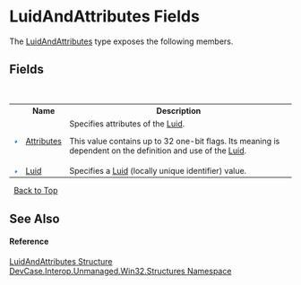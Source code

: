# LuidAndAttributes Fields
 

The <a href="T_DevCase_Interop_Unmanaged_Win32_Structures_LuidAndAttributes">LuidAndAttributes</a> type exposes the following members.


## Fields
&nbsp;<table><tr><th></th><th>Name</th><th>Description</th></tr><tr><td>![Public field](media/pubfield.gif "Public field")</td><td><a href="F_DevCase_Interop_Unmanaged_Win32_Structures_LuidAndAttributes_Attributes">Attributes</a></td><td>
Specifies attributes of the <a href="F_DevCase_Interop_Unmanaged_Win32_Structures_LuidAndAttributes_Luid">Luid</a>. 

 This value contains up to 32 one-bit flags. Its meaning is dependent on the definition and use of the <a href="F_DevCase_Interop_Unmanaged_Win32_Structures_LuidAndAttributes_Luid">Luid</a>.</td></tr><tr><td>![Public field](media/pubfield.gif "Public field")</td><td><a href="F_DevCase_Interop_Unmanaged_Win32_Structures_LuidAndAttributes_Luid">Luid</a></td><td>
Specifies a <a href="F_DevCase_Interop_Unmanaged_Win32_Structures_LuidAndAttributes_Luid">Luid</a> (locally unique identifier) value.</td></tr></table>&nbsp;
<a href="#luidandattributes-fields">Back to Top</a>

## See Also


#### Reference
<a href="T_DevCase_Interop_Unmanaged_Win32_Structures_LuidAndAttributes">LuidAndAttributes Structure</a><br /><a href="N_DevCase_Interop_Unmanaged_Win32_Structures">DevCase.Interop.Unmanaged.Win32.Structures Namespace</a><br />